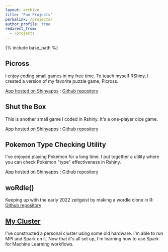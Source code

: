 ```yaml
---
layout: archive
title: "Fun Projects"
permalink: /projects/
author_profile: true
redirect_from:
  - /projects
---
```


{% include base_path %}

Picross
------
I enjoy coding small games in my free time. To teach myself RShiny, I created a version of my favorite puzzle game, Picross.

[App hosted on Shinyapps](https://hbwaddel.shinyapps.io/Picross/) : [Github repository](https://github.com/hbwddl/rshiny-picross)

Shut the Box
------
This is another small game I coded in Rshiny. It's a one-player dice game.

[App hosted on Shinyapps](https://hbwaddel.shinyapps.io/Shut-the-Box/) : [Github repository](https://github.com/hbwddl/Shut-the-Box)

Pokemon Type Checking Utility
------
I've enjoyed playing Pokémon for a long time. I put together a utility where you can check Pokémon "type" effectiveness in Rshiny.

[App hosted on Shinyapps](https://hbwaddel.shinyapps.io/typechecker/) : [Github repository](https://github.com/hbwddl/PokemonTypeChecker)

woRdle()
------
Keeping up with the early 2022 zeitgeist by making a wordle clone in R: [Github repository](https://github.com/hbwddl/woRdle)

[My Cluster](https://hbwddl.github.io/projects/cluster/)
------
I've constructed a personal cluster using some old hardware. I'm able to run MPI and Spark on it. Now that it's all set up, I'm learning how to use Spark for Machine Learning workflows.
